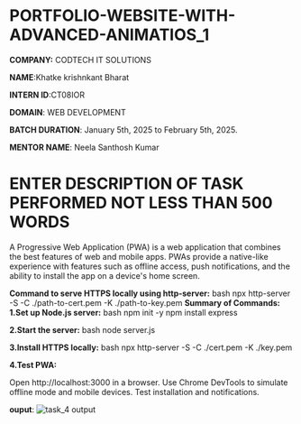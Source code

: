 # PORTFOLIO-WEBSITE-WITH-ADVANCED-ANIMATIOS_1

**COMPANY:** CODTECH  IT SOLUTIONS

**NAME**:Khatke krishnkant Bharat

**INTERN ID**:CT08IOR

**DOMAIN**: WEB DEVELOPMENT

**BATCH DURATION**: January 5th, 2025 to February 5th, 2025.

**MENTOR NAME**: Neela Santhosh Kumar

# ENTER DESCRIPTION OF TASK PERFORMED NOT LESS THAN 500 WORDS
A Progressive Web Application (PWA) is a web application that combines the best features of web and mobile apps. PWAs provide a native-like experience with features such as offline access, push notifications, and the ability to install the app on a device's home screen.

**Command to serve HTTPS locally using http-server:**
bash
npx http-server -S -C ./path-to-cert.pem -K ./path-to-key.pem
**Summary of Commands:**
**1.Set up Node.js server:**
bash
npm init -y
npm install express

**2.Start the server:**
bash
node server.js

**3.Install HTTPS locally:**
bash
npx http-server -S -C ./cert.pem -K ./key.pem

**4.Test PWA:**

Open http://localhost:3000 in a browser.
Use Chrome DevTools to simulate offline mode and mobile devices.
Test installation and notifications.



**ouput**: ![task_4 output](https://github.com/user-attachments/assets/797d8192-b9a0-41f7-9ae1-c18e297a670c)
